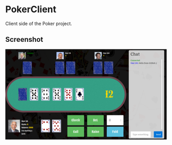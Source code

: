 # PokerClient

Client side of the Poker project.

## Screenshot
![Interface](interface.png?raw=true "Interface Screenshot")
